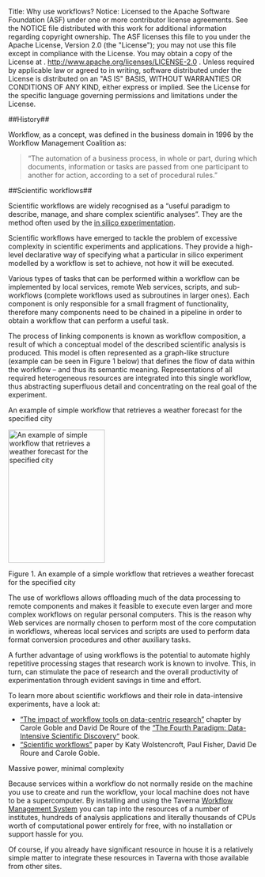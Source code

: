 Title:     Why use workflows?
Notice:    Licensed to the Apache Software Foundation (ASF) under one
           or more contributor license agreements.  See the NOTICE file
           distributed with this work for additional information
           regarding copyright ownership.  The ASF licenses this file
           to you under the Apache License, Version 2.0 (the
           "License"); you may not use this file except in compliance
           with the License.  You may obtain a copy of the License at
           .
             http://www.apache.org/licenses/LICENSE-2.0
           .
           Unless required by applicable law or agreed to in writing,
           software distributed under the License is distributed on an
           "AS IS" BASIS, WITHOUT WARRANTIES OR CONDITIONS OF ANY
           KIND, either express or implied.  See the License for the
           specific language governing permissions and limitations
           under the License.

##History##

Workflow, as a concept, was defined in the business domain in 1996 by the Workflow Management Coalition as:

> “The automation of a business process, in whole or part, during which documents, 
   information or tasks are passed from one participant to another for action, 
   according to a set of procedural rules.”

##Scientific workflows##

Scientific workflows are widely recognised as a “useful paradigm to describe, manage, 
   and share complex scientific analyses”. They are the method often used by the 
   [in silico experimentation](/introduction/what-is-in-silico-experimentation).

Scientific workflows have emerged to tackle the problem of excessive complexity in scientific experiments and 
   applications. 
They provide a high-level declarative way of specifying what a particular in silico experiment modelled 
by a workflow is set to achieve, not how it will be executed.

Various types of tasks that can be performed within a workflow can be implemented by local services, 
   remote Web services, scripts, and sub-workflows (complete workflows used as subroutines in larger ones). 
Each component is only responsible for a small fragment of functionality, 
   therefore many components need to be chained in a pipeline in order to obtain a workflow that can perform 
   a useful task.

The process of linking components is known as workflow composition, 
   a result of which a conceptual model of the described scientific analysis is produced. 
This model is often represented as a graph-like structure (example can be seen in Figure 1 below) 
   that defines the flow of data within the workflow – and thus its semantic meaning. 
Representations of all required heterogeneous resources are integrated into this single workflow, 
   thus abstracting superfluous detail and concentrating on the real goal of the experiment.

An example of simple workflow that retrieves a weather forecast for the specified city

<p class="text-center">
<img title="Get weather forecast for a city workflow" src="/img/get_weather_workflow.png" 
   alt="An example of simple workflow that retrieves a weather forecast for the specified city" 
   width="195" height="269" />
</p>

<p class="text-center">
Figure 1. An example of a simple workflow that retrieves a weather forecast for the specified city
</p>

The use of workflows allows offloading much of the data processing to remote components and 
   makes it feasible to execute even larger and more complex workflows on regular personal computers. 
This is the reason why Web services are normally chosen to perform most of the core computation in workflows, 
   whereas local services and scripts are used to perform data format conversion procedures and 
   other auxiliary tasks.

A further advantage of using workflows is the potential to automate highly repetitive processing stages that 
   research work is known to involve. This, in turn, can stimulate the pace of research and 
   the overall productivity of experimentation through evident savings in time and effort.

To learn more about scientific workflows and their role in data-intensive experiments, have a look at:

  - [“The impact of workflow tools on data-centric research”](http://research.microsoft.com/en-us/collaboration/fourthparadigm/4th_paradigm_book_part3_goble_deroure.pdf)
      chapter by Carole Goble and David De Roure of the 
      [“The Fourth Paradigm: Data-Intensive Scientific Discovery“](http://research.microsoft.com/en-us/collaboration/fourthparadigm/)
      book.
  - [“Scientific workflows”](http://cnx.org/contents/8fedc2ef-93a4-4f55-9bca-52820a2586b7@3/Scientific_Workflows) 
       paper by Katy Wolstencroft,  Paul Fisher,  David De Roure and Carole Goble.

Massive power, minimal complexity

Because services within a workflow do not normally reside on the machine you use to create and run the workflow,
   your local machine does not have to be a supercomputer. 
By installing and using the Taverna 
   [Workflow Management System](/introduction/what-is-a-workflow-management-system) 
   you can tap into the resources of 
   a number of institutes, hundreds of analysis applications and literally thousands of CPUs worth of 
   computational power entirely for free, with no installation or support hassle for you.

Of course, if you already have significant resource in house it is a relatively simple matter to 
   integrate these resources in Taverna with those available from other sites.
